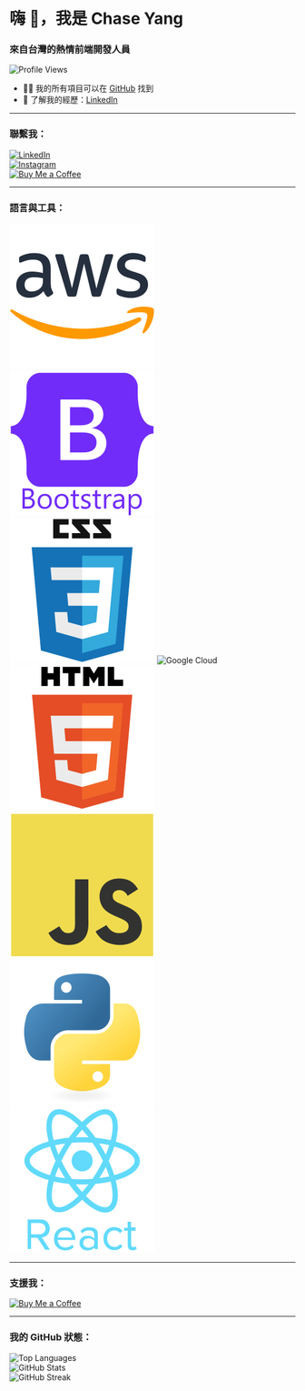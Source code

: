 # 嗨 👋，我是 Chase Yang  
### 來自台灣的熱情前端開發人員  

![Profile Views](https://komarev.com/ghpvc/?username=chase5ws&label=Profile%20views&color=0e75b6&style=flat)  



- 👨‍💻 我的所有項目可以在 [GitHub](https://github.com/chase5ws) 找到  
- 📄 了解我的經歷：[LinkedIn](https://www.linkedin.com/in/chase5ws/)  

---

### 聯繫我：
[![LinkedIn](https://raw.githubusercontent.com/rahuldkjain/github-profile-readme-generator/master/src/images/icons/Social/linked-in-alt.svg)](https://linkedin.com/in/chase5ws)  
[![Instagram](https://raw.githubusercontent.com/rahuldkjain/github-profile-readme-generator/master/src/images/icons/Social/instagram.svg)](https://instagram.com/chase5ws)  
[![Buy Me a Coffee](https://cdn.buymeacoffee.com/buttons/v2/default-yellow.png)](https://www.buymeacoffee.com/chase5ws)  

---

### 語言與工具：
![AWS](https://raw.githubusercontent.com/devicons/devicon/master/icons/amazonwebservices/amazonwebservices-original-wordmark.svg)
![Bootstrap](https://raw.githubusercontent.com/devicons/devicon/master/icons/bootstrap/bootstrap-plain-wordmark.svg)
![CSS3](https://raw.githubusercontent.com/devicons/devicon/master/icons/css3/css3-original-wordmark.svg)
![Google Cloud](https://www.vectorlogo.zone/logos/google_cloud/google_cloud-icon.svg)
![HTML5](https://raw.githubusercontent.com/devicons/devicon/master/icons/html5/html5-original-wordmark.svg)
![JavaScript](https://raw.githubusercontent.com/devicons/devicon/master/icons/javascript/javascript-original.svg)
![Python](https://raw.githubusercontent.com/devicons/devicon/master/icons/python/python-original.svg)
![React](https://raw.githubusercontent.com/devicons/devicon/master/icons/react/react-original-wordmark.svg)

---

### 支援我：
[![Buy Me a Coffee](https://cdn.buymeacoffee.com/buttons/v2/default-yellow.png)](https://www.buymeacoffee.com/chase5ws)  

---

### 我的 GitHub 狀態：
![Top Languages](https://github-readme-stats.vercel.app/api/top-langs?username=chase5ws&show_icons=true&locale=en&layout=compact)  
![GitHub Stats](https://github-readme-stats.vercel.app/api?username=chase5ws&show_icons=true&locale=en)  
![GitHub Streak](https://github-readme-streak-stats.herokuapp.com/?user=chase5ws)  
